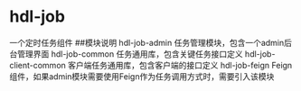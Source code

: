 # hdl-job
一个定时任务组件
##模块说明
        hdl-job-admin 任务管理模块，包含一个admin后台管理界面
        hdl-job-common 任务通用库，包含关键任务接口定义
        hdl-job-client-common  客户端任务通用库，包含客户端的接口定义
        hdl-job-feign Feign组件，如果admin模块需要使用Feign作为任务调用方式时，需要引入该模块
